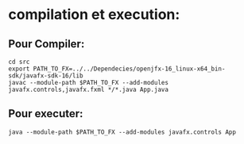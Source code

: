 # compilation et execution:

## Pour Compiler:
    cd src
    export PATH_TO_FX=../../Dependecies/openjfx-16_linux-x64_bin-sdk/javafx-sdk-16/lib
    javac --module-path $PATH_TO_FX --add-modules javafx.controls,javafx.fxml */*.java App.java
## Pour executer:
    java --module-path $PATH_TO_FX --add-modules javafx.controls App